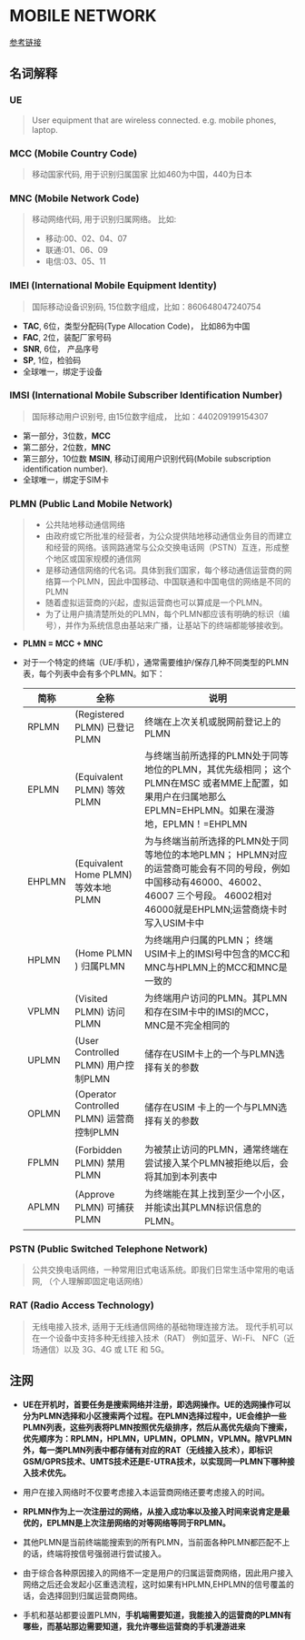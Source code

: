 # MOBILE NETWORK

[参考链接](https://blog.csdn.net/weixin_41629848/article/details/108882459)

## 名词解释

### UE

> User equipment that are wireless connected. e.g. mobile phones, laptop. 

### MCC (Mobile Country Code)

> 移动国家代码, 用于识别归属国家
> 比如460为中国，440为日本

### MNC (Mobile Network Code)

> 移动网络代码, 用于识别归属网络。
> 比如:
>
>- 移动:00、02、04、07
>- 联通:01、06、09
>- 电信:03、05、11
>

### IMEI (International Mobile Equipment Identity)

> 国际移动设备识别码,  15位数字组成，比如：860648047240754

- **TAC**, 6位，类型分配码(Type Allocation Code)， 比如86为中国
- **FAC**, 2位，装配厂家号码
- **SNR**, 6位， 产品序号
- **SP**, 1位，检验码
- 全球唯一，绑定于设备

### IMSI (International Mobile Subscriber Identification Number)

> 国际移动用户识别号, 由15位数字组成， 比如：440209199154307

- 第一部分，3位数，**MCC**
- 第二部分，2位数，**MNC**
- 第三部分，10位数 **MSIN**, 移动订阅用户识别代码(Mobile subscription identification number).
- 全球唯一，绑定于SIM卡

### PLMN (Public Land Mobile Network)

> - 公共陆地移动通信网络
> - 由政府或它所批准的经营者，为公众提供陆地移动通信业务目的而建立和经营的网络。该网路通常与公众交换电话网（PSTN）互连，形成整个地区或国家规模的通信网
> - 是移动通信网络的代名词。具体到我们国家，每个移动通信运营商的网络算一个PLMN，因此中国移动、中国联通和中国电信的网络是不同的PLMN
> - 随着虚拟运营商的兴起，虚拟运营商也可以算成是一个PLMN。
> - 为了让用户搞清楚所处的PLMN，每个PLMN都应该有明确的标识（编号），并作为系统信息由基站来广播，让基站下的终端都能够接收到。

- **PLMN = MCC + MNC**
- 对于一个特定的终端（UE/手机），通常需要维护/保存几种不同类型的PLMN表，每个列表中会有多个PLMN。如下：

    简称 | 全称 | 说明
    -|-|-
    RPLMN |(Registered PLMN) 已登记PLMN | 终端在上次关机或脱网前登记上的PLMN
    EPLMN | (Equivalent PLMN) 等效PLMN |与终端当前所选择的PLMN处于同等地位的PLMN，其优先级相同； 这个PLMN在MSC 或者MME上配置，如果用户在归属地那么EPLMN=EHPLMN。如果在漫游地，EPLMN！=EHPLMN
    EHPLMN | (Equivalent Home PLMN) 等效本地PLMN | 为与终端当前所选择的PLMN处于同等地位的本地PLMN； HPLMN对应的运营商可能会有不同的号段，例如中国移动有46000、46002、46007 三个号段。  46002相对46000就是EHPLMN;运营商烧卡时写入USIM卡中
    HPLMN | (Home PLMN ) 归属PLMN | 为终端用户归属的PLMN； 终端USIM卡上的IMSI号中包含的MCC和MNC与HPLMN上的MCC和MNC是一致的
    VPLMN | (Visited PLMN) 访问PLMN |为终端用户访问的PLMN。其PLMN和存在SIM卡中的IMSI的MCC，MNC是不完全相同的
    UPLMN | (User Controlled PLMN) 用户控制PLMN|储存在USIM卡上的一个与PLMN选择有关的参数
    OPLMN | (Operator Controlled PLMN) 运营商控制PLMN|储存在USIM 卡上的一个与PLMN选择有关的参数
    FPLMN | (Forbidden PLMN) 禁用PLMN|为被禁止访问的PLMN，通常终端在尝试接入某个PLMN被拒绝以后，会将其加到本列表中
    APLMN | (Approve PLMN) 可捕获PLMN|为终端能在其上找到至少一个小区，并能读出其PLMN标识信息的PLMN。

### PSTN (Public Switched Telephone Network)

> 公共交换电话网络，一种常用旧式电话系统。即我们日常生活中常用的电话网, （个人理解即固定电话网络）

### RAT (Radio Access Technology)

> 无线电接入技术, 适用于无线通信网络的基础物理连接方法。
> 现代手机可以在一个设备中支持多种无线接入技术（RAT）
> 例如蓝牙、Wi-Fi、 NFC（近场通信）以及 3G、4G 或 LTE 和 5G。

## 注网

- **UE在开机时，首要任务是搜索网络并注册，即选网操作。UE的选网操作可以分为PLMN选择和小区搜索两个过程。在PLMN选择过程中，UE会维护一些PLMN列表，这些列表将PLMN按照优先级排序，然后从高优先级向下搜索，优先顺序为：RPLMN，HPLMN，UPLMN，OPLMN，VPLMN。除VPLMN外，每一类PLMN列表中都存储有对应的RAT（无线接入技术），即标识GSM/GPRS技术、UMTS技术还是E-UTRA技术，以实现同一PLMN下哪种接入技术优先。**

- 用户在接入网络时不仅要考虑接入本运营商网络还要考虑接入的时间。

- **RPLMN作为上一次注册过的网络，从接入成功率以及接入时间来说肯定是最优的，EPLMN是上次注册网络的对等网络等同于RPLMN。**

- 其他PLMN是当前终端能搜索到的所有PLMN，当前面各种PLMN都匹配不上的话，终端将按信号强弱进行尝试接入。

- 由于综合各种原因接入的网络不一定是用户的归属运营商网络，因此用户接入网络之后还会发起小区重选流程，这时如果有HPLMN,EHPLMN的信号覆盖的话，会选择回到归属运营商网络。

- 手机和基站都要设置PLMN，**手机端需要知道，我能接入的运营商的PLMN有哪些，而基站那边需要知道，我允许哪些运营商的手机漫游进来**
